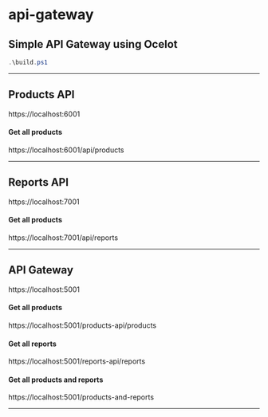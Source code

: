 # api-gateway
 Simple API Gateway using Ocelot
---
```ps1
.\build.ps1
```
---
## Products API
https://localhost:6001

#### Get all products
https://localhost:6001/api/products

---

## Reports API
https://localhost:7001

#### Get all products
https://localhost:7001/api/reports

---

## API Gateway
https://localhost:5001

#### Get all products
https://localhost:5001/products-api/products

#### Get all reports
https://localhost:5001/reports-api/reports

#### Get all products and reports
https://localhost:5001/products-and-reports

---